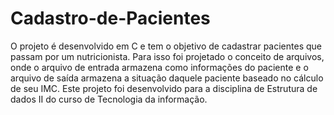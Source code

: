 # Cadastro-de-Pacientes
O projeto é desenvolvido em C e tem o objetivo de cadastrar pacientes que passam por um nutricionista. Para isso foi projetado o conceito de arquivos, onde o arquivo de entrada armazena como informações do paciente e o arquivo de saída armazena a situação daquele paciente baseado no cálculo de seu IMC.  Este projeto foi desenvolvido para a disciplina de Estrutura de dados II do curso de Tecnologia da informação.
